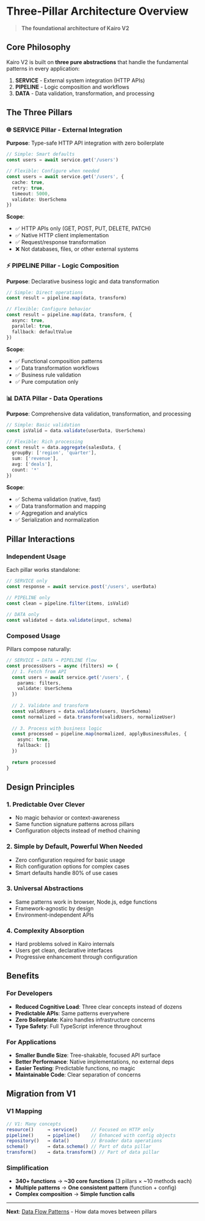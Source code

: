 # Three-Pillar Architecture Overview

> **The foundational architecture of Kairo V2**

## Core Philosophy

Kairo V2 is built on **three pure abstractions** that handle the fundamental patterns in every application:

1. **SERVICE** - External system integration (HTTP APIs)
2. **PIPELINE** - Logic composition and workflows  
3. **DATA** - Data validation, transformation, and processing

## The Three Pillars

### 🌐 SERVICE Pillar - External Integration
**Purpose**: Type-safe HTTP API integration with zero boilerplate

```typescript
// Simple: Smart defaults
const users = await service.get('/users')

// Flexible: Configure when needed
const users = await service.get('/users', {
  cache: true,
  retry: true,
  timeout: 5000,
  validate: UserSchema
})
```

**Scope**: 
- ✅ HTTP APIs only (GET, POST, PUT, DELETE, PATCH)
- ✅ Native HTTP client implementation
- ✅ Request/response transformation
- ❌ Not databases, files, or other external systems

### ⚡ PIPELINE Pillar - Logic Composition
**Purpose**: Declarative business logic and data transformation

```typescript
// Simple: Direct operations
const result = pipeline.map(data, transform)

// Flexible: Configure behavior
const result = pipeline.map(data, transform, {
  async: true,
  parallel: true,
  fallback: defaultValue
})
```

**Scope**:
- ✅ Functional composition patterns
- ✅ Data transformation workflows
- ✅ Business rule validation
- ✅ Pure computation only

### 📊 DATA Pillar - Data Operations
**Purpose**: Comprehensive data validation, transformation, and processing

```typescript
// Simple: Basic validation
const isValid = data.validate(userData, UserSchema)

// Flexible: Rich processing
const result = data.aggregate(salesData, {
  groupBy: ['region', 'quarter'],
  sum: ['revenue'],
  avg: ['deals'],
  count: '*'
})
```

**Scope**:
- ✅ Schema validation (native, fast)
- ✅ Data transformation and mapping
- ✅ Aggregation and analytics
- ✅ Serialization and normalization

## Pillar Interactions

### **Independent Usage**
Each pillar works standalone:
```typescript
// SERVICE only
const response = await service.post('/users', userData)

// PIPELINE only  
const clean = pipeline.filter(items, isValid)

// DATA only
const validated = data.validate(input, schema)
```

### **Composed Usage**
Pillars compose naturally:
```typescript
// SERVICE → DATA → PIPELINE flow
const processUsers = async (filters) => {
  // 1. Fetch from API
  const users = await service.get('/users', { 
    params: filters,
    validate: UserSchema 
  })
  
  // 2. Validate and transform
  const validUsers = data.validate(users, UserSchema)
  const normalized = data.transform(validUsers, normalizeUser)
  
  // 3. Process with business logic
  const processed = pipeline.map(normalized, applyBusinessRules, {
    async: true,
    fallback: []
  })
  
  return processed
}
```

## Design Principles

### **1. Predictable Over Clever**
- No magic behavior or context-awareness
- Same function signature patterns across pillars
- Configuration objects instead of method chaining

### **2. Simple by Default, Powerful When Needed**
- Zero configuration required for basic usage
- Rich configuration options for complex cases
- Smart defaults handle 80% of use cases

### **3. Universal Abstractions**
- Same patterns work in browser, Node.js, edge functions
- Framework-agnostic by design
- Environment-independent APIs

### **4. Complexity Absorption**
- Hard problems solved in Kairo internals
- Users get clean, declarative interfaces
- Progressive enhancement through configuration

## Benefits

### **For Developers**
- **Reduced Cognitive Load**: Three clear concepts instead of dozens
- **Predictable APIs**: Same patterns everywhere
- **Zero Boilerplate**: Kairo handles infrastructure concerns
- **Type Safety**: Full TypeScript inference throughout

### **For Applications**
- **Smaller Bundle Size**: Tree-shakable, focused API surface
- **Better Performance**: Native implementations, no external deps
- **Easier Testing**: Predictable functions, no magic
- **Maintainable Code**: Clear separation of concerns

## Migration from V1

### **V1 Mapping**
```typescript
// V1: Many concepts
resource()     → service()     // Focused on HTTP only
pipeline()     → pipeline()    // Enhanced with config objects
repository()   → data()        // Broader data operations
schema()       → data.schema() // Part of data pillar
transform()    → data.transform() // Part of data pillar
```

### **Simplification**
- **340+ functions** → **~30 core functions** (3 pillars × ~10 methods each)
- **Multiple patterns** → **One consistent pattern** (function + config)
- **Complex composition** → **Simple function calls**

---

**Next**: [Data Flow Patterns](./data-flow-patterns.md) - How data moves between pillars